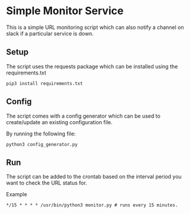 # Simple Monitor Service

This is a simple URL monitoring script which can also notify a channel on slack
if a particular service is down.

## Setup

The script uses the requests package which can be installed using the requirements.txt

`pip3 install requirements.txt`

## Config

The script comes with a config generator which can be used to create/update an existing configuration file.

By running the following file:

`python3 config_generator.py`

## Run

The script can be added to the crontab based on the interval period you want to check the URL status for.

Example
```
*/15 * * * * /usr/bin/python3 monitor.py # runs every 15 minutes.
```